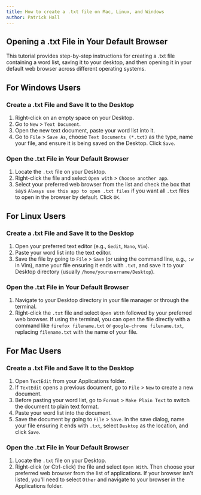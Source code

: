 ```yaml
---
title: How to create a .txt file on Mac, Linux, and Windows
author: Patrick Hall
---
```


## Opening a .txt File in Your Default Browser

This tutorial provides step-by-step instructions for creating a .txt file containing a word list, saving it to your desktop, and then opening it in your default web browser across different operating systems.


## For Windows Users

### Create a .txt File and Save It to the Desktop
1. Right-click on an empty space on your Desktop.
2. Go to `New` > `Text Document`.
3. Open the new text document, paste your word list into it.
4. Go to `File` > `Save As`, choose `Text Documents (*.txt)` as the type, name your file, and ensure it is being saved on the Desktop. Click `Save`.

### Open the .txt File in Your Default Browser
1. Locate the `.txt` file on your Desktop.
2. Right-click the file and select `Open with` > `Choose another app`.
3. Select your preferred web browser from the list and check the box that says `Always use this app to open .txt files` if you want all `.txt` files to open in the browser by default. Click `OK`.



## For Linux Users

### Create a .txt File and Save It to the Desktop
1. Open your preferred text editor (e.g., `Gedit`, `Nano`, `Vim`).
2. Paste your word list into the text editor.
3. Save the file by going to `File` > `Save` (or using the command line, e.g., `:w` in Vim), name your file ensuring it ends with `.txt`, and save it to your Desktop directory (usually `/home/yourusername/Desktop`).

### Open the .txt File in Your Default Browser
1. Navigate to your Desktop directory in your file manager or through the terminal.
2. Right-click the `.txt` file and select `Open With` followed by your preferred web browser. If using the terminal, you can open the file directly with a command like `firefox filename.txt` or `google-chrome filename.txt`, replacing `filename.txt` with the name of your file.


## For Mac Users

### Create a .txt File and Save It to the Desktop
1. Open `TextEdit` from your Applications folder.
2. If `TextEdit` opens a previous document, go to `File` > `New` to create a new document.
3. Before pasting your word list, go to `Format` > `Make Plain Text` to switch the document to plain text format.
4. Paste your word list into the document.
5. Save the document by going to `File` > `Save`. In the save dialog, name your file ensuring it ends with `.txt`, select `Desktop` as the location, and click `Save`.

### Open the .txt File in Your Default Browser
1. Locate the `.txt` file on your Desktop.
2. Right-click (or Ctrl-click) the file and select `Open With`. Then choose your preferred web browser from the list of applications. If your browser isn't listed, you'll need to select `Other` and navigate to your browser in the Applications folder.